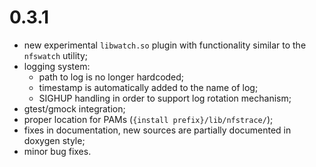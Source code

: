 0.3.1
=====
- new experimental `libwatch.so` plugin with functionality similar to the
  `nfswatch` utility;
- logging system:
    - path to log is no longer hardcoded;
    - timestamp is automatically added to the name of log;
    - SIGHUP handling in order to support log rotation mechanism;
- gtest/gmock integration;
- proper location for PAMs (`{install prefix}/lib/nfstrace/`);
- fixes in documentation, new sources are partially documented in doxygen style;
- minor bug fixes.
